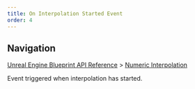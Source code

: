 ```yaml
---
title: On Interpolation Started Event
order: 4
---
```

## Navigation

[Unreal Engine Blueprint API Reference](https://dev.epicgames.com/documentation/en-us/unreal-engine/BlueprintAPI) > [Numeric Interpolation](https://dev.epicgames.com/documentation/en-us/unreal-engine/BlueprintAPI/NumericInterpolation)

Event triggered when interpolation has started.
